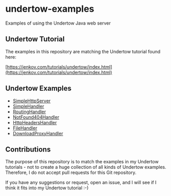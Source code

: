 # undertow-examples
Examples of using the Undertow Java web server

## Undertow Tutorial
The examples in this repository are matching the Undertow tutorial found here:

[https://jenkov.com/tutorials/undertow/index.html](https://jenkov.com/tutorials/undertow/index.html)


## Undertow Examples

- [SimpleHttpServer](https://github.com/jjenkov/undertow-examples/blob/main/src/main/java/com/jenkov/undertowexamples/SimpleHttpServer.java)
- [SimpleHandler](https://github.com/jjenkov/undertow-examples/blob/main/src/main/java/com/jenkov/undertowexamples/SimpleHandler.java)
- [RoutingHandler](https://github.com/jjenkov/undertow-examples/blob/main/src/main/java/com/jenkov/undertowexamples/RoutingHandler.java)
- [NotFound404Handler](https://github.com/jjenkov/undertow-examples/blob/main/src/main/java/com/jenkov/undertowexamples/NotFound404Handler.java)
- [HttpHeadersHandler](https://github.com/jjenkov/undertow-examples/blob/main/src/main/java/com/jenkov/undertowexamples/HttpHeadersHandler.java)
- [FileHandler](https://github.com/jjenkov/undertow-examples/blob/main/src/main/java/com/jenkov/undertowexamples/FileHandler.java)
- [DownloadProxyHandler](https://github.com/jjenkov/undertow-examples/blob/main/src/main/java/com/jenkov/undertowexamples/DownloadProxyHandler.java)


## Contributions
The purpose of this repository is to match the examples in my Undertow tutorials - not to create a
huge collection of all kinds of Undertow examples. Therefore, I do not accept pull requests for this
Git repository.

If you have any suggestions or request, open an issue, and I will see if I think it fits into my
Undertow tutorial :-)


